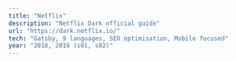 ```yaml
---
title: "Netflix"
description: "Netflix Dark official guide"
url: "https://dark.netflix.io/"
tech: "Gatsby, 9 languages, SEO optimisation, Mobile focused"
year: "2018, 2019 (s01, s02)"
---
```

